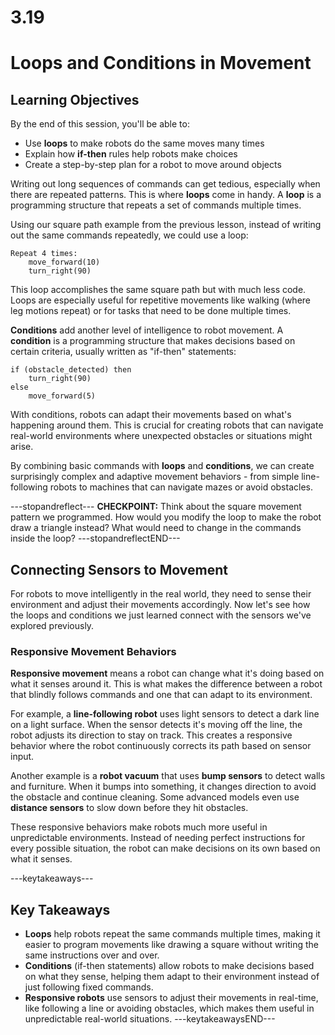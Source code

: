 # 3.19
# **Loops and Conditions in Movement**

## **Learning Objectives**

By the end of this session, you'll be able to:
- Use **loops** to make robots do the same moves many times
- Explain how **if-then** rules help robots make choices
- Create a step-by-step plan for a robot to move around objects

Writing out long sequences of commands can get tedious, especially when there are repeated patterns. This is where **loops** come in handy. A **loop** is a programming structure that repeats a set of commands multiple times.

Using our square path example from the previous lesson, instead of writing out the same commands repeatedly, we could use a loop:

```
Repeat 4 times:
    move_forward(10)
    turn_right(90)
```

This loop accomplishes the same square path but with much less code. Loops are especially useful for repetitive movements like walking (where leg motions repeat) or for tasks that need to be done multiple times.

**Conditions** add another level of intelligence to robot movement. A **condition** is a programming structure that makes decisions based on certain criteria, usually written as "if-then" statements:

```
if (obstacle_detected) then
    turn_right(90)
else
    move_forward(5)
```

With conditions, robots can adapt their movements based on what's happening around them. This is crucial for creating robots that can navigate real-world environments where unexpected obstacles or situations might arise.

By combining basic commands with **loops** and **conditions**, we can create surprisingly complex and adaptive movement behaviors - from simple line-following robots to machines that can navigate mazes or avoid obstacles.

---stopandreflect---
**CHECKPOINT:** Think about the square movement pattern we programmed. How would you modify the loop to make the robot draw a triangle instead? What would need to change in the commands inside the loop?
---stopandreflectEND---

## **Connecting Sensors to Movement**
For robots to move intelligently in the real world, they need to sense their environment and adjust their movements accordingly. Now let's see how the loops and conditions we just learned connect with the sensors we've explored previously.

### **Responsive Movement Behaviors**
**Responsive movement** means a robot can change what it's doing based on what it senses around it. This is what makes the difference between a robot that blindly follows commands and one that can adapt to its environment.

For example, a **line-following robot** uses light sensors to detect a dark line on a light surface. When the sensor detects it's moving off the line, the robot adjusts its direction to stay on track. This creates a responsive behavior where the robot continuously corrects its path based on sensor input.

Another example is a **robot vacuum** that uses **bump sensors** to detect walls and furniture. When it bumps into something, it changes direction to avoid the obstacle and continue cleaning. Some advanced models even use **distance sensors** to slow down before they hit obstacles.

These responsive behaviors make robots much more useful in unpredictable environments. Instead of needing perfect instructions for every possible situation, the robot can make decisions on its own based on what it senses.

---keytakeaways---
## **Key Takeaways**
- **Loops** help robots repeat the same commands multiple times, making it easier to program movements like drawing a square without writing the same instructions over and over.
- **Conditions** (if-then statements) allow robots to make decisions based on what they sense, helping them adapt to their environment instead of just following fixed commands.
- **Responsive robots** use sensors to adjust their movements in real-time, like following a line or avoiding obstacles, which makes them useful in unpredictable real-world situations.
---keytakeawaysEND---